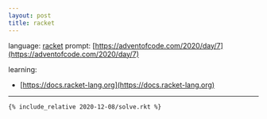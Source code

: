 ```yaml
---
layout: post
title: racket
---
```


language: [racket](https://racket-lang.org)
prompt: [https://adventofcode.com/2020/day/7](https://adventofcode.com/2020/day/7)

learning:
- [https://docs.racket-lang.org](https://docs.racket-lang.org)

---

```racket
{% include_relative 2020-12-08/solve.rkt %}
```

